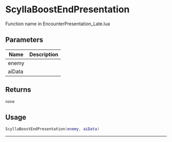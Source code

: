 # ScyllaBoostEndPresentation

Function name in EncounterPresentation_Late.lua

## Parameters

| Name   | Description |
| ------ | ----------- |
| enemy  |             |
| aiData |             |

## Returns

`none`

## Usage

```lua
ScyllaBoostEndPresentation(enemy, aiData)
```

---
